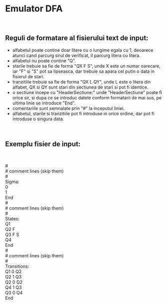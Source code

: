 # Emulator DFA

<br>

## Reguli de formatare al fisierului text de input:

 - alfabetul poate contine doar litere cu o lungime egala cu 1, deoarece atunci cand parcurg sirul de verificat, il parcurg litera cu litera.  
 - alfabetul nu poate contine "Q".  
 - starile trebuie sa fie de forma "QX F S", unde X este un numar oarecare, iar "F" si "S" pot sa lipseasca, dar trebuie sa apara cel putin o data in fisierul de stari.  
 - tranzitiile trebuie sa fie de forma "QX L QY", unde L este o litera din alfabet, QX si QY sunt stari din sectiunea de stari si pot fi identice.  
 - o sectiune incepe cu "HeaderSectiune:" unde "HeaderSectiune" poate fi orice sir, si dupa ce se introduc datele conform formatarii de mai sus, pe ultima linie se introduce "End".  
 - comentariile sunt semnalate prin "#" la inceputul liniei.  
 - alfabetul, starile si tranzitiile pot fi introduse in orice ordine, dar pot fi introduse o singura data.  

<br>

## Exemplu fisier de input:

<br>

\#  
\# comment lines (skip them)  
\#  
Sigma:  
0  
1  
End  
\#  
\# comment lines (skip them)  
\#  
States:  
Q1  
Q2 F  
Q3 F S  
Q4   
End  
\#  
\# comment lines (skip them)  
\#  
Transitions:  
Q1 0 Q2  
Q2 1 Q3  
Q2 0 Q2  
Q4 1 Q3  
Q3 0 Q4  
End  
